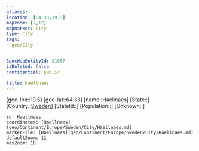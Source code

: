 ```yaml
---
aliases: 
location: [64.33,19.5]
mapzoom: [7,12] 
mapmarker: city 
type: City
tags:
- geo/City


SpocWebEntityId: 31067
isDeleted: false
confidential: public

title: Haellnaes
---
```

[geo-lon::19.5]
[geo-lat::64.33]
[name::Haellnaes]
[State::]
[Country::[Sweden](geo/Continent/Europe/Sweden.md)]
[StateId::]
[Population::]
[Unknown::]


```leaflet
id: Haellnaes
coordinates: [Haellnaes](geo/Continent/Europe/Sweden/City/Haellnaes.md)
markerFile: [Haellnaes](geo/Continent/Europe/Sweden/City/Haellnaes.md)
defaultZoom: 11 
maxZoom: 18
```


